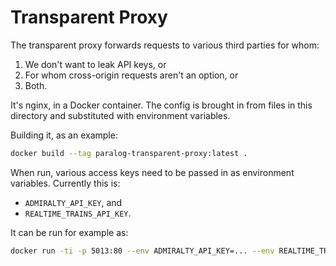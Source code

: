 # Transparent Proxy

The transparent proxy forwards requests to various third parties for whom:

1. We don't want to leak API keys, or
2. For whom cross-origin requests aren't an option, or
3. Both.

It's nginx, in a Docker container. The config is brought in from files in this directory and substituted with environment variables.

Building it, as an example:

```bash
docker build --tag paralog-transparent-proxy:latest .
```

When run, various access keys need to be passed in as environment variables. Currently this is:

- `ADMIRALTY_API_KEY`, and
- `REALTIME_TRAINS_API_KEY`.

It can be run for example as:

```bash
docker run -ti -p 5013:80 --env ADMIRALTY_API_KEY=... --env REALTIME_TRAINS_API_KEY=... paralog-transparent-proxy:latest
```
